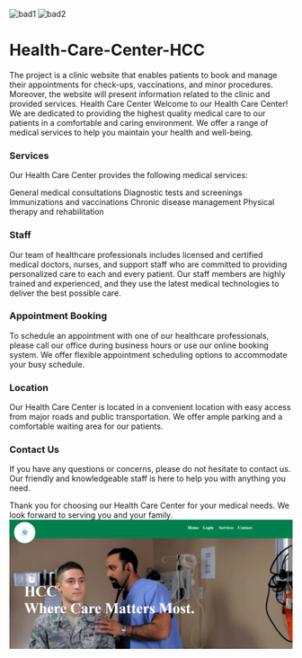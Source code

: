 ![bad1](https://img.shields.io/badge/Stack-MERN-green) ![bad2](https://img.shields.io/badge/Coder-Rawan-yellow)

# Health-Care-Center-HCC

The project is a clinic website that enables patients to book and manage their appointments for check-ups, vaccinations, and minor procedures. Moreover, the website will present information related to the clinic and provided services.
Health Care Center
Welcome to our Health Care Center! We are dedicated to providing the highest quality medical care to our patients in a comfortable and caring environment. We offer a range of medical services to help you maintain your health and well-being.

### Services

Our Health Care Center provides the following medical services:

General medical consultations
Diagnostic tests and screenings
Immunizations and vaccinations
Chronic disease management
Physical therapy and rehabilitation

### Staff

Our team of healthcare professionals includes licensed and certified medical doctors, nurses, and support staff who are committed to providing personalized care to each and every patient. Our staff members are highly trained and experienced, and they use the latest medical technologies to deliver the best possible care.

### Appointment Booking

To schedule an appointment with one of our healthcare professionals, please call our office during business hours or use our online booking system. We offer flexible appointment scheduling options to accommodate your busy schedule.

### Location

Our Health Care Center is located in a convenient location with easy access from major roads and public transportation. We offer ample parking and a comfortable waiting area for our patients.

### Contact Us

If you have any questions or concerns, please do not hesitate to contact us. Our friendly and knowledgeable staff is here to help you with anything you need.

Thank you for choosing our Health Care Center for your medical needs. We look forward to serving you and your family.
<img src="1.png"/>
